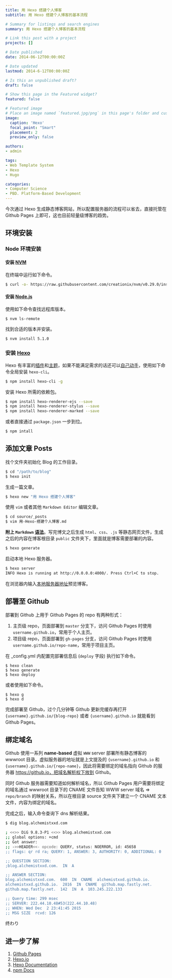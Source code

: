 ```yaml
---
title: 用 Hexo 搭建个人博客
subtitle: 用 Hexo 搭建个人博客的基本流程

# Summary for listings and search engines
summary: 用 Hexo 搭建个人博客的基本流程

# Link this post with a project
projects: []

# Date published
date: 2014-06-12T00:00:00Z

# Date updated
lastmod: 2014-6-12T00:00:00Z

# Is this an unpublished draft?
draft: false

# Show this page in the Featured widget?
featured: false

# Featured image
# Place an image named `featured.jpg/png` in this page's folder and customize its options here.
image:
  caption: 'Hexo'
  focal_point: "Smart"
  placement: 2
  preview_only: false

authors:
- admin

tags:
- Web Template System
- Hexo
- Hugo

categories:
- Computer Science
- PBD. Platform-Based Development
---
```


今次通过 Hexo 生成静态博客网站，所以配置服务器的流程可以省去，直接托管在 Github Pages 上即可，这也目前轻量级博客的趋势。


## 环境安装

### Node 环境安装

#### 安装 [NVM](https://github.com/creationix/nvm) 

在终端中运行如下命令。
```bash
$ curl -o- https://raw.githubusercontent.com/creationix/nvm/v0.29.0/install.sh | bash
```


#### 安装 [Node.js](https://nodejs.org/en/)

使用如下命令查找远程库版本。
```bash
$ nvm ls-remote 
```

找到合适的版本并安装。
```bash
$ nvm install 5.1.0
```


### 安装 [Hexo](https://hexo.io)

Hexo 有丰富的[插件](https://hexo.io/plugins/)和[主题](https://hexo.io/themes/)，如果不能满足需求的话还可以[自己动手](https://hexo.io/api/)，使用如下命令全局安装 `hexo-cli`。

```bash
$ npm install hexo-cli -g
```

安装 Hexo 所需的依赖包。
```bash
$ npm install hexo-renderer-ejs --save
$ npm install hexo-renderer-stylus --save
$ npm install hexo-renderer-marked --save
```

或者直接通过 `package.json` 一步到位。
```bash
$ npm intall
```


## 添加文章 Posts

找个文件夹初始化 Blog 的工作目录。
```bash
$ cd "/path/to/blog"
$ hexo init 
```

生成一篇文章。

```bash
$ hexo new "用 Hexo 搭建个人博客"
```

使用 `vim` 或者其他 `Markdown Editor` 编辑文章。

```bash
$ cd source/_posts
$ vim 用-Hexo-搭建个人博客.md
```

**附上 `Markdown` [语法](https://daringfireball.net/projects/markdown/syntax)**。写完博文之后生成 `html`、`css`、`.js` 等静态网页文件，生成之后的内容在博客根目录 `public` 文件夹下，里面就是博客需要部署的内容。

```bash
$ hexo generate
```

启动本地 Hexo 服务器。

```bash
$ hexo server
INFO Hexo is running at http://0.0.0.0:4000/. Press Ctrl+C to stop.
```

在浏览器内输入[本地服务器地址](http:localhost:4000/)预览博客。


## 部署至 Github

部署到 Github 上用于 Github Pages 的 repo 有两种形式：

1. 主页级 repo，页面部署到 `master` 分支下，访问 Github Pages 时使用 `username.github.io`，常用于个人主页。
2. 项目级 repo，页面部署到 `gh-pages` 分支，访问 Github Pages 时使用 `username.github.io/repo-name`，常用于项目主页。

在 _config.yml 内配置完部署信息后 (`deploy` 字段) 执行如下命令。

```
$ hexo clean
$ hexo generate
$ hexo deploy
```

或者使用如下命令。
```
$ hexo g
$ hexo d
```

完成部署至 Github，过个几分钟等 Github 更新完缓存再打开 `{username}.github.io/{blog-repo}` 或者 `{username}.github.io` 就能看到 Github Pages。


## 绑定域名

Github 使用一系列 **name-based** 虚拟 `WWW` server 部署所有静态博客的 wwwroot 目录。虚拟服务器的地址就是上文提及的 `{username}.github.io` 和 `{username}.github.io/{repo-name}`，因此将需要绑定的域名指向 Github 的服务器 https://github.io，把域名解析权下放到 Github。

同时 Github 服务器需要知道如何解析域名，所以 Github Pages 用户需要将绑定的域名通过 wwwroot 目录下的 CNAME 文件告知 WWW server 域名 => `repo/branch` 的映射关系，所以在根目录 source 文件夹下建立一个 CNAME 文本文件，内容为绑定的域名。

完成之后，输入命令查询下 dns 解析结果。

```bash
$ dig blog.alchemistxxd.com

; <<>> DiG 9.8.3-P1 <<>> blog.alchemistxxd.com
;; global options: +cmd
;; Got answer:
;; ->>HEADER<<- opcode: QUERY, status: NOERROR, id: 45658
;; flags: qr rd ra; QUERY: 1, ANSWER: 3, AUTHORITY: 0, ADDITIONAL: 0

;; QUESTION SECTION:
;blog.alchemistxxd.com.  IN  A

;; ANSWER SECTION:
blog.alchemistxxd.com.  600  IN  CNAME  alchemistxxd.github.io.
alchemistxxd.github.io.  2816  IN  CNAME  github.map.fastly.net.
github.map.fastly.net.  142  IN  A  103.245.222.133

;; Query time: 299 msec
;; SERVER: 222.44.10.48#53(222.44.10.48)
;; WHEN: Wed Dec  2 23:41:45 2015
;; MSG SIZE  rcvd: 126
```

终わり


## 进一步了解

1. [Github Pages](https://pages.github.com/)
2. [Hexo.io](https://hexo.io/)
3. [Hexo Documentation](https://hexo.io/docs/)
3. [npm Docs](https://docs.npmjs.com/)
